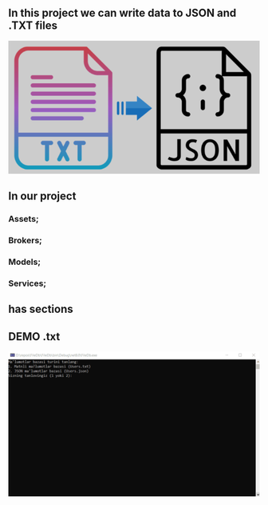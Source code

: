 ## In this project we can write data to JSON and .TXT files
![](Screenshot_2.png)

## In our project
### Assets;
### Brokers;
### Models;
### Services;
## has sections
## DEMO .txt
![](Demo.gif)

